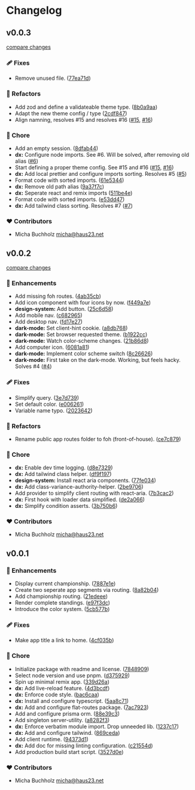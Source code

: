 # Changelog


## v0.0.3

[compare changes](https://github.com/haus23/runde-tips/compare/v0.0.2...v0.0.3)

### 🩹 Fixes

- Remove unused file. ([77ea71d](https://github.com/haus23/runde-tips/commit/77ea71d))

### 💅 Refactors

- Add zod and define a validateable theme type. ([8b0a9aa](https://github.com/haus23/runde-tips/commit/8b0a9aa))
- Adapt the new theme config / type ([2cdf847](https://github.com/haus23/runde-tips/commit/2cdf847))
- Align namning, resolves #15 and resolves #16 ([#15](https://github.com/haus23/runde-tips/issues/15), [#16](https://github.com/haus23/runde-tips/issues/16))

### 🏡 Chore

- Add an empty session. ([8dfab44](https://github.com/haus23/runde-tips/commit/8dfab44))
- **dx:** Configure node imports. See #6. Will be solved, after removing old alias ([#6](https://github.com/haus23/runde-tips/issues/6))
- Start defining a proper theme config. See #15 and #16 ([#15](https://github.com/haus23/runde-tips/issues/15), [#16](https://github.com/haus23/runde-tips/issues/16))
- **dx:** Add local prettier and configure imports sorting. Resolves #5 ([#5](https://github.com/haus23/runde-tips/issues/5))
- Format code with sorted imports. ([61e5344](https://github.com/haus23/runde-tips/commit/61e5344))
- **dx:** Remove old path alias ([9a37f7c](https://github.com/haus23/runde-tips/commit/9a37f7c))
- **dx:** Seperate react and remix imports ([511be4e](https://github.com/haus23/runde-tips/commit/511be4e))
- Format code with sorted imports. ([e53dd47](https://github.com/haus23/runde-tips/commit/e53dd47))
- **dx:** Add tailwind class sorting. Resolves #7 ([#7](https://github.com/haus23/runde-tips/issues/7))

### ❤️ Contributors

- Micha Buchholz <micha@haus23.net>

## v0.0.2

[compare changes](https://github.com/haus23/runde-tips/compare/v0.0.1...v0.0.2)

### 🚀 Enhancements

- Add missing foh routes. ([4ab35cb](https://github.com/haus23/runde-tips/commit/4ab35cb))
- Add icon component with four icons by now. ([f449a7e](https://github.com/haus23/runde-tips/commit/f449a7e))
- **design-system:** Add button. ([25c6d58](https://github.com/haus23/runde-tips/commit/25c6d58))
- Add mobile nav. ([c682965](https://github.com/haus23/runde-tips/commit/c682965))
- Add desktop nav. ([fd17e27](https://github.com/haus23/runde-tips/commit/fd17e27))
- **dark-mode:** Set client-hint cookie. ([a8db768](https://github.com/haus23/runde-tips/commit/a8db768))
- **dark-mode:** Set browser requested theme. ([b1922cc](https://github.com/haus23/runde-tips/commit/b1922cc))
- **dark-mode:** Watch color-scheme changes. ([21b86d8](https://github.com/haus23/runde-tips/commit/21b86d8))
- Add computer icon. ([6081a81](https://github.com/haus23/runde-tips/commit/6081a81))
- **dark-mode:** Implement color scheme switch ([8c26626](https://github.com/haus23/runde-tips/commit/8c26626))
- **dark-mode:** First take on the dark-mode. Working, but feels hacky. Solves #4 ([#4](https://github.com/haus23/runde-tips/issues/4))

### 🩹 Fixes

- Simplify query. ([3e7d739](https://github.com/haus23/runde-tips/commit/3e7d739))
- Set default color. ([e006261](https://github.com/haus23/runde-tips/commit/e006261))
- Variable name typo. ([2023642](https://github.com/haus23/runde-tips/commit/2023642))

### 💅 Refactors

- Rename public app routes folder to foh (front-of-house). ([ce7c879](https://github.com/haus23/runde-tips/commit/ce7c879))

### 🏡 Chore

- **dx:** Enable dev time logging. ([d8e7329](https://github.com/haus23/runde-tips/commit/d8e7329))
- **dx:** Add tailwind class helper. ([df9f197](https://github.com/haus23/runde-tips/commit/df9f197))
- **design-system:** Install react aria components. ([77fe034](https://github.com/haus23/runde-tips/commit/77fe034))
- **dx:** Add class-variance-authority-helper. ([2be9706](https://github.com/haus23/runde-tips/commit/2be9706))
- Add provider to simplify client routing with react-aria. ([7b3cac2](https://github.com/haus23/runde-tips/commit/7b3cac2))
- **dx:** First hook with loader data simplified. ([de2a066](https://github.com/haus23/runde-tips/commit/de2a066))
- **dx:** Simplify condition asserts. ([3b750b6](https://github.com/haus23/runde-tips/commit/3b750b6))

### ❤️ Contributors

- Micha Buchholz <micha@haus23.net>

## v0.0.1


### 🚀 Enhancements

- Display current championship. ([7887e1e](https://github.com/haus23/runde-tips/commit/7887e1e))
- Create two seperate app segments via routing. ([8a82b04](https://github.com/haus23/runde-tips/commit/8a82b04))
- Add championship routing. ([21edeee](https://github.com/haus23/runde-tips/commit/21edeee))
- Render complete standings. ([e97f3dc](https://github.com/haus23/runde-tips/commit/e97f3dc))
- Introduce the color system. ([5cb577b](https://github.com/haus23/runde-tips/commit/5cb577b))

### 🩹 Fixes

- Make app title a link to home. ([4cf035b](https://github.com/haus23/runde-tips/commit/4cf035b))

### 🏡 Chore

- Initialize package with readme and license. ([7848909](https://github.com/haus23/runde-tips/commit/7848909))
- Select node version and use pnpm. ([d375929](https://github.com/haus23/runde-tips/commit/d375929))
- Spin up minimal remix app. ([339d26a](https://github.com/haus23/runde-tips/commit/339d26a))
- **dx:** Add live-reload feature. ([4d3bcdf](https://github.com/haus23/runde-tips/commit/4d3bcdf))
- **dx:** Enforce code style. ([bac6caa](https://github.com/haus23/runde-tips/commit/bac6caa))
- **dx:** Install and configure typescript. ([5aa8c71](https://github.com/haus23/runde-tips/commit/5aa8c71))
- **dx:** Add and configure flat-routes package. ([7ac7923](https://github.com/haus23/runde-tips/commit/7ac7923))
- Add and configure prisma orm. ([88e39c3](https://github.com/haus23/runde-tips/commit/88e39c3))
- Add singleton server-utility. ([a8282f3](https://github.com/haus23/runde-tips/commit/a8282f3))
- **dx:** Enforce verbatim module import. Drop unneeded lib. ([1237c17](https://github.com/haus23/runde-tips/commit/1237c17))
- **dx:** Add and configure tailwind. ([869ceda](https://github.com/haus23/runde-tips/commit/869ceda))
- Add client runtime. ([94373d1](https://github.com/haus23/runde-tips/commit/94373d1))
- **dx:** Add doc for missing linting configuration. ([c21554d](https://github.com/haus23/runde-tips/commit/c21554d))
- Add production build start script. ([3527d0e](https://github.com/haus23/runde-tips/commit/3527d0e))

### ❤️ Contributors

- Micha Buchholz <micha@haus23.net>

